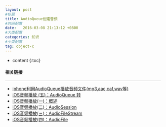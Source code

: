 ```yaml
---
layout: post
#标题
title: AudioQueue创建音频
#时间配置
date:   2016-03-08 21:13:12 +0800
#大类配置
categories: 知识
#小类配置
tag: object-c
---
```


* content
{:toc}


#### 相关链接
---

* <a href="http://www.cnblogs.com/xuanyuanchen/archive/2012/03/30/xuanyaunchen.html" target="_blank">iphone利用AudioQueue播放音频文件(mp3,aac,caf,wav等)</a><br>
* <a href="http://blog.csdn.net/sqc3375177/article/details/38532207" target="_blank">iOS音频播放 (五)：AudioQueue 转</a><br>
* <a href="http://www.cocoachina.com/industry/20140716/9155.html" target="_blank">iOS音频播放(一)：概述</a><br>
* <a href="http://www.cocoachina.com/industry/20140717/9162.html" target="_blank">iOS音频播放(二)：AudioSession</a><br>
* <a href="http://www.cocoachina.com/industry/20140721/9196.html" target="_blank">iOS音频播放(三)：AudioFileStream</a><br>
* <a href="http://www.cocoachina.com/industry/20140722/9216.html" target="_blank">iOS音频播放(四)：AudioFile</a><br>







 
